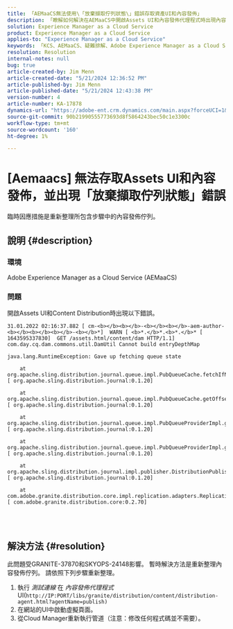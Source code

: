 ```yaml
---
title: 「AEMaaCS無法使用\「放棄擷取佇列狀態\」錯誤存取資產UI和內容發佈」
description: 「瞭解如何解決在AEMaaCS中開啟Assets UI和內容發佈代理程式時出現內容發佈佇列錯誤。」
solution: Experience Manager as a Cloud Service
product: Experience Manager as a Cloud Service
applies-to: "Experience Manager as a Cloud Service"
keywords: 「KCS、AEMaaCS、疑難排解、Adobe Experience Manager as a Cloud Service、存取、錯誤、資產UI、內容發佈、放棄擷取佇列狀態」
resolution: Resolution
internal-notes: null
bug: true
article-created-by: Jim Menn
article-created-date: "5/21/2024 12:36:52 PM"
article-published-by: Jim Menn
article-published-date: "5/21/2024 12:43:38 PM"
version-number: 4
article-number: KA-17878
dynamics-url: "https://adobe-ent.crm.dynamics.com/main.aspx?forceUCI=1&pagetype=entityrecord&etn=knowledgearticle&id=e8f4d4c9-6e17-ef11-9f8a-6045bd006268"
source-git-commit: 90b21990555773693d8f5864243bec50c1e3300c
workflow-type: tm+mt
source-wordcount: '160'
ht-degree: 1%

---
```


# [Aemaacs] 無法存取Assets UI和內容發佈，並出現「放棄擷取佇列狀態」錯誤


臨時因應措施是重新整理所包含步驟中的內容發佈佇列。

## 說明 {#description}


### <b>環境</b>

Adobe Experience Manager as a Cloud Service (AEMaaCS)



### <b>問題</b>

開啟Assets UI和Content Distribution時出現以下錯誤。




```
31.01.2022 02:16:37.882 [ cm-<b></b><b></b>-<b></b><b></b>-aem-author-<b></b><b></b><b></b>-<b></b>*]  WARN [ <b>*.</b>*.<b>*.</b>* [ 1643595337830]  GET /assets.html/content/dam HTTP/1.1]  com.day.cq.dam.commons.util.DamUtil Cannot build entryDepthMap

java.lang.RuntimeException: Gave up fetching queue state

    at org.apache.sling.distribution.journal.queue.impl.PubQueueCache.fetchIfNeeded(PubQueueCache.java:155) [ org.apache.sling.distribution.journal:0.1.20] 

    at org.apache.sling.distribution.journal.queue.impl.PubQueueCache.getOffsetQueue(PubQueueCache.java:117) [ org.apache.sling.distribution.journal:0.1.20] 

    at org.apache.sling.distribution.journal.queue.impl.PubQueueProviderImpl.getOffsetQueue(PubQueueProviderImpl.java:198) [ org.apache.sling.distribution.journal:0.1.20] 

    at org.apache.sling.distribution.journal.queue.impl.PubQueueProviderImpl.getQueue(PubQueueProviderImpl.java:173) [ org.apache.sling.distribution.journal:0.1.20] 

    at org.apache.sling.distribution.journal.impl.publisher.DistributionPublisher.getQueue(DistributionPublisher.java:226) [ org.apache.sling.distribution.journal:0.1.20] 

    at com.adobe.granite.distribution.core.impl.replication.adapters.ReplicationAgent.getQueue(ReplicationAgent.java:179) [ com.adobe.granite.distribution.core:0.2.70]
```



<br> <br>



## 解決方法 {#resolution}


此問題受GRANITE-37870和SKYOPS-24148影響。 暫時解決方法是重新整理內容發佈佇列。 請依照下列步驟重新整理。

1. 執行 *測試連線* 在 *內容發佈代理程式* UI(`http://IP:PORT/libs/granite/distribution/content/distribution-agent.html?agentName=publish)`
2. 在網站的UI中啟動虛擬頁面。
3. 從Cloud Manager重新執行管道（注意：修改任何程式碼並不需要）。

